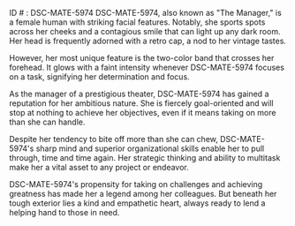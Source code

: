ID # : DSC-MATE-5974
DSC-MATE-5974, also known as "The Manager," is a female human with striking facial features. Notably, she sports spots across her cheeks and a contagious smile that can light up any dark room. Her head is frequently adorned with a retro cap, a nod to her vintage tastes.

However, her most unique feature is the two-color band that crosses her forehead. It glows with a faint intensity whenever DSC-MATE-5974 focuses on a task, signifying her determination and focus.

As the manager of a prestigious theater, DSC-MATE-5974 has gained a reputation for her ambitious nature. She is fiercely goal-oriented and will stop at nothing to achieve her objectives, even if it means taking on more than she can handle.

Despite her tendency to bite off more than she can chew, DSC-MATE-5974's sharp mind and superior organizational skills enable her to pull through, time and time again. Her strategic thinking and ability to multitask make her a vital asset to any project or endeavor.

DSC-MATE-5974's propensity for taking on challenges and achieving greatness has made her a legend among her colleagues. But beneath her tough exterior lies a kind and empathetic heart, always ready to lend a helping hand to those in need.